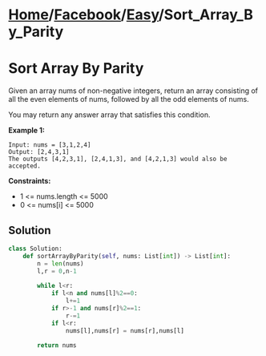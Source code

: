 # [Home](./../..)/[Facebook](./..)/[Easy](./)/Sort_Array_By_Parity
<h1>Sort Array By Parity</h1>

<p>
Given an array nums of non-negative integers, return an array consisting of all the even elements of nums, followed by all the odd elements of nums.

You may return any answer array that satisfies this condition.
</p>

<b>Example 1:</b>

    Input: nums = [3,1,2,4]
    Output: [2,4,3,1]
    The outputs [4,2,3,1], [2,4,1,3], and [4,2,1,3] would also be accepted.

<b>Constraints:</b>

- 1 <= nums.length <= 5000
- 0 <= nums[i] <= 5000

<h2>Solution</h2>

```python
class Solution:
    def sortArrayByParity(self, nums: List[int]) -> List[int]:
        n = len(nums)
        l,r = 0,n-1
        
        while l<r:
            if l<n and nums[l]%2==0:
                l+=1
            if r>-1 and nums[r]%2==1:
                r-=1
            if l<r:
                nums[l],nums[r] = nums[r],nums[l]
        
        return nums
```
